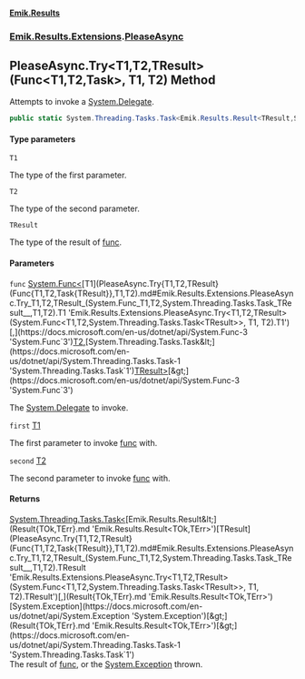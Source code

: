 #### [Emik.Results](index.md 'index')
### [Emik.Results.Extensions](Emik.Results.Extensions.md 'Emik.Results.Extensions').[PleaseAsync](PleaseAsync.md 'Emik.Results.Extensions.PleaseAsync')

## PleaseAsync.Try<T1,T2,TResult>(Func<T1,T2,Task<TResult>>, T1, T2) Method

Attempts to invoke a [System.Delegate](https://docs.microsoft.com/en-us/dotnet/api/System.Delegate 'System.Delegate').

```csharp
public static System.Threading.Tasks.Task<Emik.Results.Result<TResult,System.Exception>> Try<T1,T2,TResult>(System.Func<T1,T2,System.Threading.Tasks.Task<TResult>> func, T1 first, T2 second);
```
#### Type parameters

<a name='Emik.Results.Extensions.PleaseAsync.Try_T1,T2,TResult_(System.Func_T1,T2,System.Threading.Tasks.Task_TResult__,T1,T2).T1'></a>

`T1`

The type of the first parameter.

<a name='Emik.Results.Extensions.PleaseAsync.Try_T1,T2,TResult_(System.Func_T1,T2,System.Threading.Tasks.Task_TResult__,T1,T2).T2'></a>

`T2`

The type of the second parameter.

<a name='Emik.Results.Extensions.PleaseAsync.Try_T1,T2,TResult_(System.Func_T1,T2,System.Threading.Tasks.Task_TResult__,T1,T2).TResult'></a>

`TResult`

The type of the result of [func](PleaseAsync.Try{T1,T2,TResult}(Func{T1,T2,Task{TResult}},T1,T2).md#Emik.Results.Extensions.PleaseAsync.Try_T1,T2,TResult_(System.Func_T1,T2,System.Threading.Tasks.Task_TResult__,T1,T2).func 'Emik.Results.Extensions.PleaseAsync.Try<T1,T2,TResult>(System.Func<T1,T2,System.Threading.Tasks.Task<TResult>>, T1, T2).func').
#### Parameters

<a name='Emik.Results.Extensions.PleaseAsync.Try_T1,T2,TResult_(System.Func_T1,T2,System.Threading.Tasks.Task_TResult__,T1,T2).func'></a>

`func` [System.Func&lt;](https://docs.microsoft.com/en-us/dotnet/api/System.Func-3 'System.Func`3')[T1](PleaseAsync.Try{T1,T2,TResult}(Func{T1,T2,Task{TResult}},T1,T2).md#Emik.Results.Extensions.PleaseAsync.Try_T1,T2,TResult_(System.Func_T1,T2,System.Threading.Tasks.Task_TResult__,T1,T2).T1 'Emik.Results.Extensions.PleaseAsync.Try<T1,T2,TResult>(System.Func<T1,T2,System.Threading.Tasks.Task<TResult>>, T1, T2).T1')[,](https://docs.microsoft.com/en-us/dotnet/api/System.Func-3 'System.Func`3')[T2](PleaseAsync.Try{T1,T2,TResult}(Func{T1,T2,Task{TResult}},T1,T2).md#Emik.Results.Extensions.PleaseAsync.Try_T1,T2,TResult_(System.Func_T1,T2,System.Threading.Tasks.Task_TResult__,T1,T2).T2 'Emik.Results.Extensions.PleaseAsync.Try<T1,T2,TResult>(System.Func<T1,T2,System.Threading.Tasks.Task<TResult>>, T1, T2).T2')[,](https://docs.microsoft.com/en-us/dotnet/api/System.Func-3 'System.Func`3')[System.Threading.Tasks.Task&lt;](https://docs.microsoft.com/en-us/dotnet/api/System.Threading.Tasks.Task-1 'System.Threading.Tasks.Task`1')[TResult](PleaseAsync.Try{T1,T2,TResult}(Func{T1,T2,Task{TResult}},T1,T2).md#Emik.Results.Extensions.PleaseAsync.Try_T1,T2,TResult_(System.Func_T1,T2,System.Threading.Tasks.Task_TResult__,T1,T2).TResult 'Emik.Results.Extensions.PleaseAsync.Try<T1,T2,TResult>(System.Func<T1,T2,System.Threading.Tasks.Task<TResult>>, T1, T2).TResult')[&gt;](https://docs.microsoft.com/en-us/dotnet/api/System.Threading.Tasks.Task-1 'System.Threading.Tasks.Task`1')[&gt;](https://docs.microsoft.com/en-us/dotnet/api/System.Func-3 'System.Func`3')

The [System.Delegate](https://docs.microsoft.com/en-us/dotnet/api/System.Delegate 'System.Delegate') to invoke.

<a name='Emik.Results.Extensions.PleaseAsync.Try_T1,T2,TResult_(System.Func_T1,T2,System.Threading.Tasks.Task_TResult__,T1,T2).first'></a>

`first` [T1](PleaseAsync.Try{T1,T2,TResult}(Func{T1,T2,Task{TResult}},T1,T2).md#Emik.Results.Extensions.PleaseAsync.Try_T1,T2,TResult_(System.Func_T1,T2,System.Threading.Tasks.Task_TResult__,T1,T2).T1 'Emik.Results.Extensions.PleaseAsync.Try<T1,T2,TResult>(System.Func<T1,T2,System.Threading.Tasks.Task<TResult>>, T1, T2).T1')

The first parameter to invoke [func](PleaseAsync.Try{T1,T2,TResult}(Func{T1,T2,Task{TResult}},T1,T2).md#Emik.Results.Extensions.PleaseAsync.Try_T1,T2,TResult_(System.Func_T1,T2,System.Threading.Tasks.Task_TResult__,T1,T2).func 'Emik.Results.Extensions.PleaseAsync.Try<T1,T2,TResult>(System.Func<T1,T2,System.Threading.Tasks.Task<TResult>>, T1, T2).func') with.

<a name='Emik.Results.Extensions.PleaseAsync.Try_T1,T2,TResult_(System.Func_T1,T2,System.Threading.Tasks.Task_TResult__,T1,T2).second'></a>

`second` [T2](PleaseAsync.Try{T1,T2,TResult}(Func{T1,T2,Task{TResult}},T1,T2).md#Emik.Results.Extensions.PleaseAsync.Try_T1,T2,TResult_(System.Func_T1,T2,System.Threading.Tasks.Task_TResult__,T1,T2).T2 'Emik.Results.Extensions.PleaseAsync.Try<T1,T2,TResult>(System.Func<T1,T2,System.Threading.Tasks.Task<TResult>>, T1, T2).T2')

The second parameter to invoke [func](PleaseAsync.Try{T1,T2,TResult}(Func{T1,T2,Task{TResult}},T1,T2).md#Emik.Results.Extensions.PleaseAsync.Try_T1,T2,TResult_(System.Func_T1,T2,System.Threading.Tasks.Task_TResult__,T1,T2).func 'Emik.Results.Extensions.PleaseAsync.Try<T1,T2,TResult>(System.Func<T1,T2,System.Threading.Tasks.Task<TResult>>, T1, T2).func') with.

#### Returns
[System.Threading.Tasks.Task&lt;](https://docs.microsoft.com/en-us/dotnet/api/System.Threading.Tasks.Task-1 'System.Threading.Tasks.Task`1')[Emik.Results.Result&lt;](Result{TOk,TErr}.md 'Emik.Results.Result<TOk,TErr>')[TResult](PleaseAsync.Try{T1,T2,TResult}(Func{T1,T2,Task{TResult}},T1,T2).md#Emik.Results.Extensions.PleaseAsync.Try_T1,T2,TResult_(System.Func_T1,T2,System.Threading.Tasks.Task_TResult__,T1,T2).TResult 'Emik.Results.Extensions.PleaseAsync.Try<T1,T2,TResult>(System.Func<T1,T2,System.Threading.Tasks.Task<TResult>>, T1, T2).TResult')[,](Result{TOk,TErr}.md 'Emik.Results.Result<TOk,TErr>')[System.Exception](https://docs.microsoft.com/en-us/dotnet/api/System.Exception 'System.Exception')[&gt;](Result{TOk,TErr}.md 'Emik.Results.Result<TOk,TErr>')[&gt;](https://docs.microsoft.com/en-us/dotnet/api/System.Threading.Tasks.Task-1 'System.Threading.Tasks.Task`1')  
The result of [func](PleaseAsync.Try{T1,T2,TResult}(Func{T1,T2,Task{TResult}},T1,T2).md#Emik.Results.Extensions.PleaseAsync.Try_T1,T2,TResult_(System.Func_T1,T2,System.Threading.Tasks.Task_TResult__,T1,T2).func 'Emik.Results.Extensions.PleaseAsync.Try<T1,T2,TResult>(System.Func<T1,T2,System.Threading.Tasks.Task<TResult>>, T1, T2).func'), or the [System.Exception](https://docs.microsoft.com/en-us/dotnet/api/System.Exception 'System.Exception') thrown.